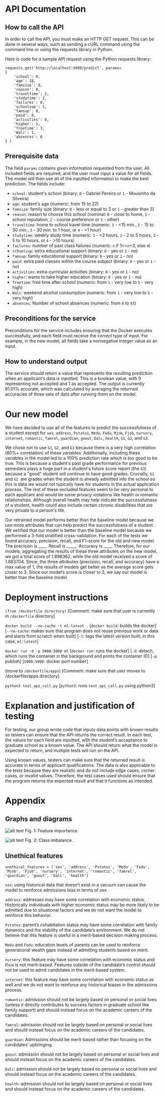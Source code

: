 # API Documentation
## How to call the API
In order to call the API, you must make an HTTP GET request. This can be done in several ways, such as sending a cURL command using the command line or using the requests library in Python.

Here is code for a sample API request using the Python requests library:
```
requests.get('http://localhost:5000/predict', params=
{
	'school': 0,
	'age': 18,
	'famsize': 0,
	'reason': 0,
	'traveltime': 2,
	'studytime': 2,
	'failures': 0,
	'schoolsup': 1,
	'famsup': 0,
	'paid': 0,
	'activities': 0,
	'higher': 1,
	'freetime': 3,
	'Walc': 1,
	'absences': 6
} )
```

## Prerequisite data
The field `params` contains given information requested from the user. All included fields are required, and the user must input a value for all fields. The model will then use all of the inputted information to make the best prediction. The fields include:
* `school`: student's school (binary: `0` - Gabriel Pereira or `1` - Mousinho da Silveira)
* `age`: student's age (numeric: from 15 to 22)
* `famsize`: family size (binary: `0` - less or equal to 3 or `1` - greater than 3)
* `reason`:  reason to choose this school (nominal: `0` - close to home, `1` - school reputation, `2` - course preference or `3` - other)
* `traveltime`: home to school travel time (numeric: `1` - <15 min., `2` - 15 to 30 min., `3` - 30 min. to 1 hour, or `4` - >1 hour)
* `studytime`: weekly study time (numeric: `1` - <2 hours, `2` - 2 to 5 hours, `3` - 5 to 10 hours, or `4` - >10 hours)
* `failures`: number of past class failures (numeric: `n` if 1<=`n`<3, else `4`)
* `schoolsup`: extra educational support (binary: `0` - yes or `1` - no)
* `famsup`: family educational support (binary: `0` - yes or `1` - no)
* `paid`: extra paid classes within the course subject (binary: `0` - yes or `1` - no)
* `activities`: extra-curricular activities (binary: `0` - yes or `1` - no)
* `higher`: wants to take higher education (binary: `0` - yes or `1` - no)
* `freetime`: free time after school (numeric: from `1` - very low to `5` - very high)
* `Walc`: weekend alcohol consumption (numeric: from `1` - very low to `5` - very high)
* `absences`: Number of school absences (numeric: from `0` to `93`)

## Preconditions for the service
Preconditions for the service includes ensuring that the Docker executes successfully, and each field must receive the correct type of input. For example, in the new model, all fields take a nonnegative integer value as an input.

## How to understand output
The service should return a value that represents the resulting prediction when an applicant’s data is inputted. This is a boolean value, with 0 representing not accepted and 1 as accepted. The output is currently 81.01% accurate, which was calculated by averaging the returned accuracies of three sets of data after running them on the model.

# Our new model
We have decided to use all of the features to predict the successfulness of a student except for `sex`, `address`, `Pstatus`, `Medu`, `Fedu`, `Mjob`, `Fjob`, `nursery`, `internet`, `romantic`, `famrel`, `guardian`, `goout`, `Dalc`, `health`, `G1`, `G2`, and `G3`.
  
We chose not to use `G1`, `G2`, and `G3` because there is a very high correlation (80%+ correlation) of these variables. Additionally, including these variables in the model led to a 100% prediction rate which is too good to be true. This is because a student's past grade performance for previous semesters plays a huge part in a student's future score report (the `G3`) because a "good" student will continue to have good grades. Crucially, `G1` and `G2 `are grades when the student is already admitted into the school so this is data we would not typically have for students in the actual application process. The rest of these excluded features seem to be very personal to each applicant and would be some privacy violations like health or romantic relationships. Although overall health may help indicate the successfulness of a student, health could also include certain chronic disabilities that are very private to a person's life.

Our retrained model performs better than the baseline model because we use more attributes that can help predict the successfulness of a student. We verified that our model is better than the baseline model because we performed a 3-fold stratified cross-validation. For each of the tests we found accuracy, precision, recall, and F1-score for the old and new model. The precision is ____. Recall is _____. Accuracy is ____. Therefore, for our models, aggregating the results of these three attributes on the new model, we got a total score of 1.898362, while the old model received a score of 1.883704. Since, the three attributes (precision, recall, and accuracy) have a max value of 1, the results of models get better as the average score gets closer to 3. Since our model’s score is closer to 3, we say our model is better than the baseline model.

# Deployment instructions
`(from /dockerfile directory)`
[Comment: make sure that user is currently in `/dockerfile` directory]

`docker build --no-cache -t ml:latest .`
[`docker build`: builds the docker]
[`--no-cache`: makes sure that program does not reuse previous work or data and starts from scratch when built]
[`-t`: tags the latest version built; in this case, `ml:latest`]

`docker run -d -p 5000:5000 ml`
[`docker run`: runs the docker]
[`-d`: detach, which runs the container in the background and prints the container ID]
[`-p`: publish]
[`5000:5000`: docker port number]

(move to `/dockerfile/apps`)
[Comment: make sure that user moves to /dockerfile/apps directory]

`python3 test_api_call.py`
[`python3`: runs `test_api_call.py` using python3]

# Explanation and justification of testing
For testing, our group wrote code that inputs data points with known results so testers can ensure that the API returns the correct result. In each test, the values for each field are inputted, with the student’s acceptance to graduate school as a known value. The API should return what the model is expected to return, and multiple tests will run on the API.

Using known values, testers can make sure that the returned result is accurate in terms of applicant qualifications. The data is also applicable to the tests because they are realistic and do not include edge cases, corner cases, or invalid values. Therefore, the test cases used should ensure that the program returns the expected result and that it functions as intended.

# Appendix
## Graphs and diagrams

![alt text](https://i2.paste.pics/21d878a9ee6eff739958bf0fe663c4b8.png)
Fig. 1: Feature importance.

![alt text](https://i2.paste.pics/e0253ee1daa9debde7575e5795de7141.png?trs=695aeed69c81b9f294d04ff00c2a914e7f790df810c7e2fc4c481b529c6586b6)
Fig. 2: Class imbalance.

## Unethical features
`unethical_features = ['sex', 'address', 'Pstatus', 'Medu', 'Fedu', 'Mjob', 'Fjob', 'nursery', 'internet', 'romantic', 'famrel', 'guardian', 'goout', 'Dalc', 'health']`

`sex`: using historical data that doesn’t exist in a vacuum can cause the model to reinforce admissions bias in terms of sex

`address`: addresses may have some correlation with economic status. Historically individuals with higher economic status may be more likely to be admitted due to situational factors and we do not want the model to reinforce this behavior.

`Pstatus`: parent’s cohabitation status may have some correlation with family dynamics and the stability of the candidate’s environment. We do not believe that this feature is useful in a merit-based decision making process.

`Medu` and `Fedu`: education levels of parents can be used to reinforce generational wealth gaps instead of admitting students based on merit.

`nursery`: this feature may have some correlation with economic status and thus is not merit-based. Features outside of the candidate’s control should not be used to admit candidates in the merit-based system.

`internet`: this feature may have some correlation with economic status as well and we do not want to reinforce any historical biases in the admissions process.

`romantic`: admission should not be largely based on personal or social lives (unless it directly contributes to success factors in graduate school like family support) and should instead focus on the academic careers of the candidates.

`famrel`: admission should not be largely based on personal or social lives and should instead focus on the academic careers of the candidates.

`guardian`: Admissions should be merit-based rather than focusing on the candidates’ upbringing.

`goout`: admission should not be largely based on personal or social lives and should instead focus on the academic careers of the candidates.

`Dalc`: admission should not be largely based on personal or social lives and should instead focus on the academic careers of the candidates.

`health`: admission should not be largely based on personal or social lives and should instead focus on the academic careers of the candidates.